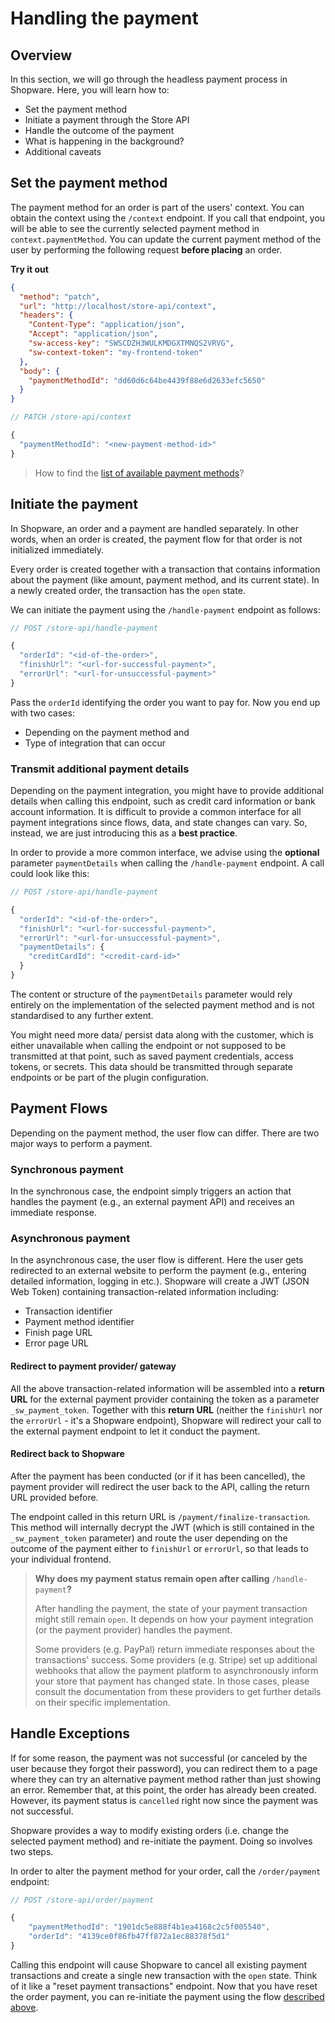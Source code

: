 # Handling the payment

## Overview

In this section, we will go through the headless payment process in Shopware. Here, you will learn how to:

* Set the payment method
* Initiate a payment through the Store API
* Handle the outcome of the payment
* What is happening in the background?
* Additional caveats

## Set the payment method

The payment method for an order is part of the users' context. You can obtain the context using the `/context` endpoint. If you call that endpoint, you will be able to see the currently selected payment method in `context.paymentMethod`. You can update the current payment method of the user by performing the following request **before placing** an order.

**Try it out**

```json http
{
  "method": "patch",
  "url": "http://localhost/store-api/context",
  "headers": {
    "Content-Type": "application/json",
    "Accept": "application/json",
    "sw-access-key": "SWSCDZH3WULKMDGXTMNQS2VRVG",
    "sw-context-token": "my-frontend-token"
  },
  "body": {
    "paymentMethodId": "dd60d6c64be4439f88e6d2633efc5650"
  }
}
```

```javascript
// PATCH /store-api/context

{
  "paymentMethodId": "<new-payment-method-id>"
}
```

> How to find the [list of available payment methods](work-with-the-cart.md#payment-methods)?


## Initiate the payment

In Shopware, an order and a payment are handled separately. In other words, when an order is created, the payment flow for that order is not initialized immediately.

Every order is created together with a transaction that contains information about the payment \(like amount, payment method, and its current state\). In a newly created order, the transaction has the `open` state.

We can initiate the payment using the `/handle-payment` endpoint as follows:

```javascript
// POST /store-api/handle-payment

{
  "orderId": "<id-of-the-order>",
  "finishUrl": "<url-for-successful-payment>",
  "errorUrl": "<url-for-unsuccessful-payment>"
}
```

Pass the `orderId` identifying the order you want to pay for. Now you end up with two cases:

* Depending on the payment method and 
* Type of integration that can occur

### Transmit additional payment details

Depending on the payment integration, you might have to provide additional details when calling this endpoint, such as credit card information or bank account information. It is difficult to provide a common interface for all payment integrations since flows, data, and state changes can vary. So, instead, we are just introducing this as a **best practice**.

In order to provide a more common interface, we advise using the **optional** parameter `paymentDetails` when calling the `/handle-payment` endpoint. A call could look like this:

```javascript
// POST /store-api/handle-payment

{
  "orderId": "<id-of-the-order>",
  "finishUrl": "<url-for-successful-payment>",
  "errorUrl": "<url-for-unsuccessful-payment>",
  "paymentDetails": {
    "creditCardId": "<credit-card-id>"
  }
}
```

The content or structure of the `paymentDetails` parameter would rely entirely on the implementation of the selected payment method and is not standardised to any further extent.

You might need more data/ persist data along with the customer, which is either unavailable when calling the endpoint or not supposed to be transmitted at that point, such as saved payment credentials, access tokens, or secrets. This data should be transmitted through separate endpoints or be part of the plugin configuration.

## Payment Flows

Depending on the payment method, the user flow can differ. There are two major ways to perform a payment.

### Synchronous payment

In the synchronous case, the endpoint simply triggers an action that handles the payment \(e.g., an external payment API\) and receives an immediate response.

### Asynchronous payment

In the asynchronous case, the user flow is different. Here the user gets redirected to an external website to perform the payment \(e.g., entering detailed information, logging in etc.\). Shopware will create a JWT \(JSON Web Token\) containing transaction-related information including:

* Transaction identifier
* Payment method identifier
* Finish page URL
* Error page URL

#### Redirect to payment provider/ gateway

All the above transaction-related information will be assembled into a **return URL** for the external payment provider containing the token as a parameter `_sw_payment_token`. Together with this **return URL** \(neither the `finishUrl` nor the `errorUrl` - it's a Shopware endpoint\), Shopware will redirect your call to the external payment endpoint to let it conduct the payment.

#### Redirect back to Shopware

After the payment has been conducted \(or if it has been cancelled\), the payment provider will redirect the user back to the API, calling the return URL provided before.

The endpoint called in this return URL is `/payment/finalize-transaction`. This method will internally decrypt the JWT \(which is still contained in the `_sw_payment_token` parameter\) and route the user depending on the outcome of the payment either to `finishUrl` or `errorUrl`, so that leads to your individual frontend.

> **Why does my payment status remain open after calling** `/handle-payment`**?**
> 
> After handling the payment, the state of your payment transaction might still remain `open`. It depends on how your payment integration \(or the payment provider\) handles the payment.
>
> Some providers \(e.g. PayPal\) return immediate responses about the transactions' success. Some providers \(e.g. Stripe\) set up additional webhooks that allow the payment platform to asynchronously inform your store that payment has changed state. In those cases, please consult the documentation from these providers to get further details on their specific implementation.

## Handle Exceptions

If for some reason, the payment was not successful \(or canceled by the user because they forgot their password\), you can redirect them to a page where they can try an alternative payment method rather than just showing an error. Remember that, at this point, the order has already been created. However, its payment status is `cancelled` right now since the payment was not successful.

Shopware provides a way to modify existing orders \(i.e. change the selected payment method\) and re-initiate the payment. Doing so involves two steps.

In order to alter the payment method for your order, call the `/order/payment` endpoint:

```javascript
// POST /store-api/order/payment

{
    "paymentMethodId": "1901dc5e888f4b1ea4168c2c5f005540",
    "orderId": "4139ce0f86fb47ff872a1ec88378f5d1"
}
```

Calling this endpoint will cause Shopware to cancel all existing payment transactions and create a single new transaction with the `open` state. Think of it like a "reset payment transactions" endpoint. Now that you have reset the order payment, you can re-initiate the payment using the flow [described above](handling-the-payment.md#initiate-the-payment).
